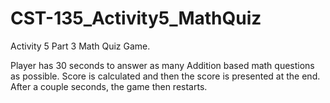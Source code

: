 # CST-135_Activity5_MathQuiz

Activity 5 Part 3 Math Quiz Game.

Player has 30 seconds to answer as many Addition based math questions as possible. Score is calculated and then the score is presented at the end. After a couple seconds, the game then restarts. 
